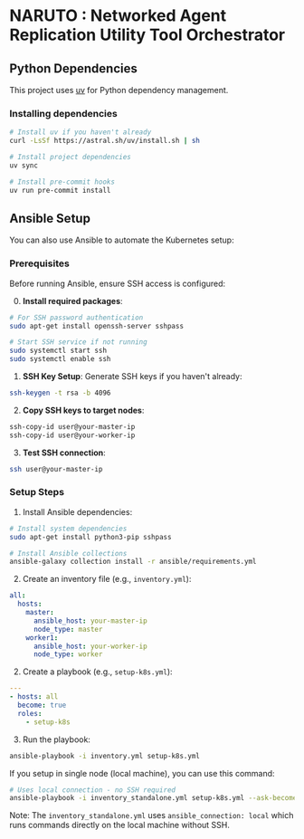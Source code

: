# NARUTO : Networked Agent Replication Utility Tool Orchestrator

## Python Dependencies

This project uses [uv](https://github.com/astral-sh/uv) for Python dependency management.

### Installing dependencies

```bash
# Install uv if you haven't already
curl -LsSf https://astral.sh/uv/install.sh | sh

# Install project dependencies
uv sync

# Install pre-commit hooks
uv run pre-commit install
```

## Ansible Setup

You can also use Ansible to automate the Kubernetes setup:

### Prerequisites

Before running Ansible, ensure SSH access is configured:

0. **Install required packages**:
```bash
# For SSH password authentication
sudo apt-get install openssh-server sshpass

# Start SSH service if not running
sudo systemctl start ssh
sudo systemctl enable ssh
```

1. **SSH Key Setup**: Generate SSH keys if you haven't already:
```bash
ssh-keygen -t rsa -b 4096
```

2. **Copy SSH keys to target nodes**:
```bash
ssh-copy-id user@your-master-ip
ssh-copy-id user@your-worker-ip
```

3. **Test SSH connection**:
```bash
ssh user@your-master-ip
```

### Setup Steps

1. Install Ansible dependencies:
```bash
# Install system dependencies
sudo apt-get install python3-pip sshpass

# Install Ansible collections
ansible-galaxy collection install -r ansible/requirements.yml
```

2. Create an inventory file (e.g., `inventory.yml`):
```yaml
all:
  hosts:
    master:
      ansible_host: your-master-ip
      node_type: master
    worker1:
      ansible_host: your-worker-ip
      node_type: worker
```

2. Create a playbook (e.g., `setup-k8s.yml`):
```yaml
---
- hosts: all
  become: true
  roles:
    - setup-k8s
```

3. Run the playbook:
```bash
ansible-playbook -i inventory.yml setup-k8s.yml
```

If you setup in single node (local machine), you can use this command:

```bash
# Uses local connection - no SSH required
ansible-playbook -i inventory_standalone.yml setup-k8s.yml --ask-become-pass
```

Note: The `inventory_standalone.yml` uses `ansible_connection: local` which runs commands directly on the local machine without SSH.
